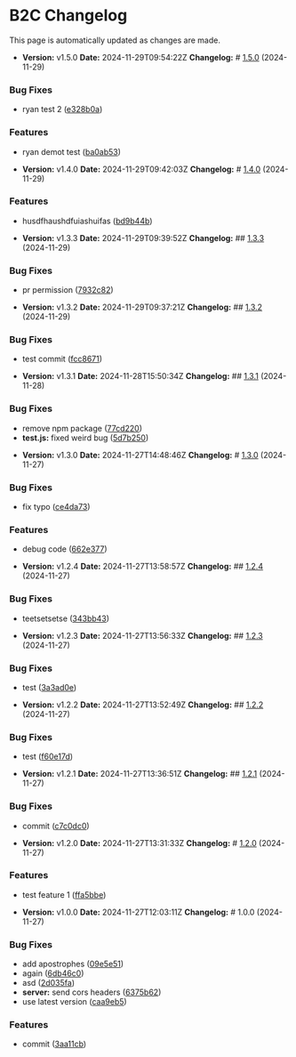 # B2C Changelog

This page is automatically updated as changes are made.

- **Version:** v1.5.0
  **Date:** 2024-11-29T09:54:22Z
  **Changelog:** # [1.5.0](https://github.com/OliverSpeak/semantic-test/compare/v1.4.0...v1.5.0) (2024-11-29)


### Bug Fixes

* ryan test 2 ([e328b0a](https://github.com/OliverSpeak/semantic-test/commit/e328b0ae91375e9af1a583dfc9ce54abd1709144))


### Features

* ryan demot test ([ba0ab53](https://github.com/OliverSpeak/semantic-test/commit/ba0ab53502bbcbfe00f2d85d87f32356e18f388e))




- **Version:** v1.4.0
  **Date:** 2024-11-29T09:42:03Z
  **Changelog:** # [1.4.0](https://github.com/OliverSpeak/semantic-test/compare/v1.3.3...v1.4.0) (2024-11-29)


### Features

* husdfhaushdfuiashuifas ([bd9b44b](https://github.com/OliverSpeak/semantic-test/commit/bd9b44b5658f4960beb998b5b9c74329434dd66d))




- **Version:** v1.3.3
  **Date:** 2024-11-29T09:39:52Z
  **Changelog:** ## [1.3.3](https://github.com/OliverSpeak/semantic-test/compare/v1.3.2...v1.3.3) (2024-11-29)


### Bug Fixes

* pr permission ([7932c82](https://github.com/OliverSpeak/semantic-test/commit/7932c82c39b585aa7d55cddcc99414ae1f45b73f))




- **Version:** v1.3.2
  **Date:** 2024-11-29T09:37:21Z
  **Changelog:** ## [1.3.2](https://github.com/OliverSpeak/semantic-test/compare/v1.3.1...v1.3.2) (2024-11-29)


### Bug Fixes

* test commit ([fcc8671](https://github.com/OliverSpeak/semantic-test/commit/fcc867158df68f8486bc47ce6f5b917432108174))




- **Version:** v1.3.1
  **Date:** 2024-11-28T15:50:34Z
  **Changelog:** ## [1.3.1](https://github.com/OliverSpeak/semantic-test/compare/v1.3.0...v1.3.1) (2024-11-28)


### Bug Fixes

* remove npm package ([77cd220](https://github.com/OliverSpeak/semantic-test/commit/77cd220d3aae6a81007bd8cb8808420ee82c308c))
* **test.js:** fixed weird bug ([5d7b250](https://github.com/OliverSpeak/semantic-test/commit/5d7b2508be7951d0971ad79bea4861722ea10954))




- **Version:** v1.3.0
  **Date:** 2024-11-27T14:48:46Z
  **Changelog:** # [1.3.0](https://github.com/OliverSpeak/semantic-test/compare/v1.2.4...v1.3.0) (2024-11-27)


### Bug Fixes

* fix typo ([ce4da73](https://github.com/OliverSpeak/semantic-test/commit/ce4da73530d7587e0a6ee5b3313f2451ba12a145))


### Features

* debug code ([662e377](https://github.com/OliverSpeak/semantic-test/commit/662e37727841a356b46da5104a09d35f50359f83))




- **Version:** v1.2.4
  **Date:** 2024-11-27T13:58:57Z
  **Changelog:** ## [1.2.4](https://github.com/OliverSpeak/semantic-test/compare/v1.2.3...v1.2.4) (2024-11-27)


### Bug Fixes

* teetsetsetse ([343bb43](https://github.com/OliverSpeak/semantic-test/commit/343bb43e271559a0b805da0f31e486b51bd71012))




- **Version:** v1.2.3
  **Date:** 2024-11-27T13:56:33Z
  **Changelog:** ## [1.2.3](https://github.com/OliverSpeak/semantic-test/compare/v1.2.2...v1.2.3) (2024-11-27)


### Bug Fixes

* test ([3a3ad0e](https://github.com/OliverSpeak/semantic-test/commit/3a3ad0e773c27cec45142c5d17fcccba1aa76107))




- **Version:** v1.2.2
  **Date:** 2024-11-27T13:52:49Z
  **Changelog:** ## [1.2.2](https://github.com/OliverSpeak/semantic-test/compare/v1.2.1...v1.2.2) (2024-11-27)


### Bug Fixes

* test ([f60e17d](https://github.com/OliverSpeak/semantic-test/commit/f60e17d0c735988ebd11ce489418c84907595821))




- **Version:** v1.2.1
  **Date:** 2024-11-27T13:36:51Z
  **Changelog:** ## [1.2.1](https://github.com/OliverSpeak/semantic-test/compare/v1.2.0...v1.2.1) (2024-11-27)


### Bug Fixes

* commit ([c7c0dc0](https://github.com/OliverSpeak/semantic-test/commit/c7c0dc04a2e8509cc6ff7e325660de79a1045577))




- **Version:** v1.2.0
  **Date:** 2024-11-27T13:31:33Z
  **Changelog:** # [1.2.0](https://github.com/OliverSpeak/semantic-test/compare/v1.1.0...v1.2.0) (2024-11-27)


### Features

* test feature 1 ([ffa5bbe](https://github.com/OliverSpeak/semantic-test/commit/ffa5bbeb5a11273a0c33a7762098c6c8b8b5b88a))




- **Version:** v1.0.0
  **Date:** 2024-11-27T12:03:11Z
  **Changelog:** # 1.0.0 (2024-11-27)


### Bug Fixes

* add apostrophes ([09e5e51](https://github.com/OliverSpeak/semantic-test/commit/09e5e5139eef91f91954b2630f6c238d6aff6e36))
* again ([6db46c0](https://github.com/OliverSpeak/semantic-test/commit/6db46c0a4cce75974341c9ff1a768c0b3fd9773d))
* asd ([2d035fa](https://github.com/OliverSpeak/semantic-test/commit/2d035fa64a67ce9ae356396d40be85109b5dc2f5))
* **server:** send cors headers ([6375b62](https://github.com/OliverSpeak/semantic-test/commit/6375b62446be41f6d68e4ddaa3940346682010d6))
* use latest version ([caa9eb5](https://github.com/OliverSpeak/semantic-test/commit/caa9eb59faa79847511e5f4dbe286f25f3e6a044))


### Features

* commit ([3aa11cb](https://github.com/OliverSpeak/semantic-test/commit/3aa11cb4c50d96d376cfc28380a490edc64e243d))
